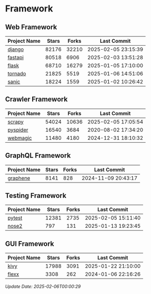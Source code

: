 # Framework

## Web Framework
| Project Name | Stars | Forks | Last Commit |
| ------------ | ----- | ----- | ----------- |
| [django](https://github.com/django/django) | 82176 | 32210 | 2025-02-05 23:15:39 |
| [fastapi](https://github.com/fastapi/fastapi) | 80518 | 6906 | 2025-02-03 13:51:28 |
| [flask](https://github.com/pallets/flask) | 68710 | 16279 | 2025-01-05 17:10:00 |
| [tornado](https://github.com/tornadoweb/tornado) | 21825 | 5519 | 2025-01-06 14:51:06 |
| [sanic](https://github.com/sanic-org/sanic) | 18224 | 1559 | 2025-01-02 10:26:42 |

## Crawler Framework
| Project Name | Stars | Forks | Last Commit |
| ------------ | ----- | ----- | ----------- |
| [scrapy](https://github.com/scrapy/scrapy) | 54024 | 10636 | 2025-02-05 17:05:54 |
| [pyspider](https://github.com/binux/pyspider) | 16540 | 3684 | 2020-08-02 17:34:20 |
| [webmagic](https://github.com/code4craft/webmagic) | 11480 | 4180 | 2024-12-31 18:10:32 |

## GraphQL Framework
| Project Name | Stars | Forks | Last Commit |
| ------------ | ----- | ----- | ----------- |
| [graphene](https://github.com/graphql-python/graphene) | 8141 | 828 | 2024-11-09 20:43:17 |

## Testing Framework
| Project Name | Stars | Forks | Last Commit |
| ------------ | ----- | ----- | ----------- |
| [pytest](https://github.com/pytest-dev/pytest) | 12381 | 2735 | 2025-02-05 15:11:40 |
| [nose2](https://github.com/nose-devs/nose2) | 797 | 131 | 2025-01-13 19:23:45 |

## GUI Framework
| Project Name | Stars | Forks | Last Commit |
| ------------ | ----- | ----- | ----------- |
| [kivy](https://github.com/kivy/kivy) | 17988 | 3091 | 2025-01-22 21:10:00 |
| [flexx](https://github.com/flexxui/flexx) | 3308 | 262 | 2024-01-06 22:16:26 |

*Update Date: 2025-02-06T00:00:29*